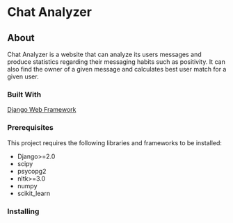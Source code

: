# Chat Analyzer

## About
Chat Analyzer is a website that can analyze its users messages and produce statistics regarding their messaging habits such as positivity.
It can also find the owner of a given message and calculates best user match for a given user. 
### Built With
 [Django Web Framework](https://docs.djangoproject.com/en/2.0/)
### Prerequisites

This project requires the following libraries and frameworks to be installed:

* Django>=2.0
* scipy
* psycopg2
* nltk>=3.0
* numpy
* scikit_learn

### Installing

